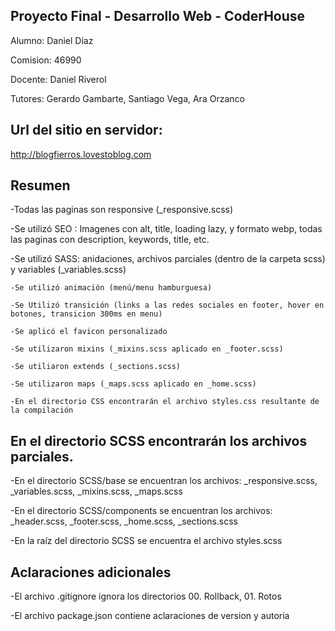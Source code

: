 ## Proyecto Final - Desarrollo Web - CoderHouse

Alumno: Daniel Díaz

Comision: 46990

Docente: Daniel Riverol

Tutores: Gerardo Gambarte, Santiago Vega, Ara Orzanco

## Url del sitio en servidor:

http://blogfierros.lovestoblog.com

## Resumen

  -Todas las paginas son responsive (_responsive.scss)
  
  -Se utilizó SEO : Imagenes con alt, title, loading lazy, y formato webp, todas las paginas con description, keywords, title, etc.
  
  -Se utilizó SASS: anidaciones, archivos parciales (dentro de la carpeta scss) y variables (_variables.scss) 

	-Se utilizó animación (menú/menu hamburguesa)
		  
	-Se Utilizó transición (links a las redes sociales en footer, hover en botones, transicion 300ms en menu)

	-Se aplicó el favicon personalizado

	-Se utilizaron mixins (_mixins.scss aplicado en _footer.scss)
		  
	-Se utiliaron extends (_sections.scss)

	-Se utilizaron maps (_maps.scss aplicado en _home.scss)

	-En el directorio CSS encontrarán el archivo styles.css resultante de la compilación


## En el directorio SCSS encontrarán los archivos parciales.

  -En el directorio SCSS/base se encuentran los archivos: _responsive.scss, _variables.scss, _mixins.scss, _maps.scss

  -En el directorio SCSS/components se encuentran los archivos: _header.scss, _footer.scss, _home.scss, _sections.scss

  -En la raíz del directorio SCSS se encuentra el archivo styles.scss

## Aclaraciones adicionales

  -El archivo .gitignore ignora los directorios 00. Rollback, 01. Rotos

  -El archivo package.json contiene aclaraciones de version y autoría